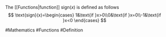 The [[Functions|function]] $\text{sign}(x)$ is defined as follows
$$
\text{sign}(x)=\begin{cases}
1&\text{if }x>0\\0&\text{if }x=0\\-1&\text{if }x<0
\end{cases}
$$

#Mathematics #Functions #Definition 